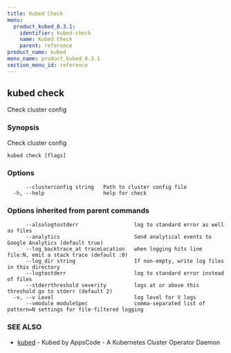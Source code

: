 ```yaml
---
title: Kubed Check
menu:
  product_kubed_0.3.1:
    identifier: kubed-check
    name: Kubed Check
    parent: reference
product_name: kubed
menu_name: product_kubed_0.3.1
section_menu_id: reference
---
```

## kubed check

Check cluster config

### Synopsis


Check cluster config

```
kubed check [flags]
```

### Options

```
      --clusterconfig string   Path to cluster config file
  -h, --help                   help for check
```

### Options inherited from parent commands

```
      --alsologtostderr                  log to standard error as well as files
      --analytics                        Send analytical events to Google Analytics (default true)
      --log_backtrace_at traceLocation   when logging hits line file:N, emit a stack trace (default :0)
      --log_dir string                   If non-empty, write log files in this directory
      --logtostderr                      log to standard error instead of files
      --stderrthreshold severity         logs at or above this threshold go to stderr (default 2)
  -v, --v Level                          log level for V logs
      --vmodule moduleSpec               comma-separated list of pattern=N settings for file-filtered logging
```

### SEE ALSO
* [kubed](/docs/reference/kubed.md)	 - Kubed by AppsCode - A Kubernetes Cluster Operator Daemon

